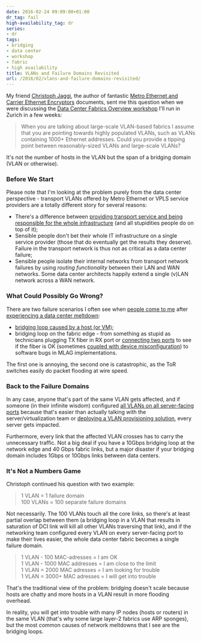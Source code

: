 ```yaml
---
date: 2016-02-24 09:09:00+01:00
dr_tag: fail
high-availability_tag: dr
series:
- dr
tags:
- bridging
- data center
- workshop
- fabric
- high availability
title: VLANs and Failure Domains Revisited
url: /2016/02/vlans-and-failure-domains-revisited/
---
```

My friend [Christoph Jaggi](http://uebermeister.com/about.html), the author of fantastic [Metro Ethernet and Carrier Ethernet Encryptors](/2015/06/just-out-metro-and-carrier-ethernet/) documents, sent me this question when we were discussing the [Data Center Fabrics Overview workshop](http://www.digs.ch/digs-workshop-data-center-fabrics-overview/) I'll run in Zurich in a few weeks:

> When you are talking about large-scale VLAN-based fabrics I assume that you are pointing towards highly populated VLANs, such as VLANs containing 1000+ Ethernet addresses. Could you provide a tipping point between reasonably-sized VLANs and large-scale VLANs?

It\'s not the number of hosts in the VLAN but the span of a bridging domain (VLAN or otherwise).
<!--more-->
### Before We Start

Please note that I\'m looking at the problem purely from the data center perspective - transport VLANs offered by Metro Ethernet or VPLS service providers are a totally different story for several reasons:

-   There\'s a difference between [providing transport service and being responsible for the whole infrastructure](/2012/07/the-difference-between-metro-ethernet/) (and all stupidities people do on top of it);
-   Sensible people don\'t bet their whole IT infrastructure on a single service provider (those that do eventually get the results they deserve). Failure in the transport network is thus not as critical as a data center failure;
-   Sensible people isolate their internal networks from transport network failures by using *routing functionality* between their LAN and WAN networks. Some data center architects happily extend a single (v)LAN network across a WAN network.

### What Could Possibly Go Wrong?

There are two failure scenarios I often see when [people come to me](http://www.ipspace.net/ExpertExpress) after [experiencing a data center meltdown](/2016/01/the-sad-state-of-enterprise-networking/):

-   [bridging loop caused by a host (or VM)](/2011/11/virtual-switches-need-bpdu-guard/);
-   bridging loop on the fabric edge - from something as stupid as technicians plugging TX fiber in RX port or [connecting two ports](/2012/04/stp-loops-strike-again/) to see if the fiber is OK (sometimes [coupled with device misconfiguration](/2015/06/another-spectacular-layer-2-failure/)) to software bugs in MLAG implementations.

The first one is annoying, the second one is catastrophic, as the ToR switches easily do packet flooding at wire speed.

### Back to the Failure Domains

In any case, anyone that\'s part of the same VLAN gets affected, and if someone (in their infinite wisdom) configured [all VLANs on all server-facing ports](/2011/12/vm-aware-networking-improves-iaas-cloud/) because that\'s easier than actually talking with the server/virtualization team or [deploying a VLAN provisioning solution](/2013/03/what-did-you-do-to-get-rid-of-manual/), every server gets impacted.

Furthermore, every link that the affected VLAN crosses has to carry the unnecessary traffic. Not a big deal if you have a 10Gbps bridging loop at the network edge and 40 Gbps fabric links, but a major disaster if your bridging domain includes 1Gbps or 10Gbps links between data centers.

### It's Not a Numbers Game

Christoph continued his question with two example:

> 1 VLAN = 1 failure domain\
> 100 VLANs = 100 separate failure domains

Not necessarily. The 100 VLANs touch all the core links, so there's at least partial overlap between them (a bridging loop in a VLAN that results in saturation of DCI link will kill all other VLANs traversing that link), and if the networking team configured every VLAN on every server-facing port to make their lives easier, the whole data center fabric becomes a single failure domain.

> 1 VLAN - 100 MAC-adresses = I am OK\
> 1 VLAN - 1000 MAC addresses = I am close to the limit\
> 1 VLAN = 2000 MAC adresses = I am looking for trouble\
> 1 VLAN = 3000+ MAC adresses = I will get into trouble

That's the traditional view of the problem: bridging doesn't scale because hosts are chatty and more hosts in a VLAN result in more flooding overhead.

In reality, you will get into trouble with many IP nodes (hosts or routers) in the same VLAN (that's why some large layer-2 fabrics use ARP sponges), but the most common causes of network meltdowns that I see are the bridging loops.
